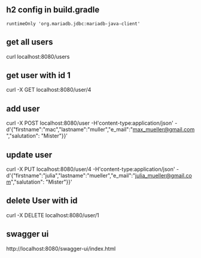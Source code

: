

## h2 config in build.gradle 

	runtimeOnly 'org.mariadb.jdbc:mariadb-java-client'

## get all users
curl localhost:8080/users

## get user with id 1
 curl -X GET localhost:8080/user/4
## add user 
 curl -X POST localhost:8080/user -H'content-type:application/json' -d'{"firstname":"mac","lastname":"muller","e_mail":"max_mueller@gmail.com","salutation": "Mister"}}'

## update user

curl -X PUT localhost:8080/user/4 -H'content-type:application/json' -d'{"firstname":"julia","lastname":"mueller","e_mail":"julia_mueller@gmail.com","salutation": "Mister"}}'
## delete User with id 

curl -X DELETE localhost:8080/user/1


## swagger ui
 http://localhost:8080/swagger-ui/index.html 
